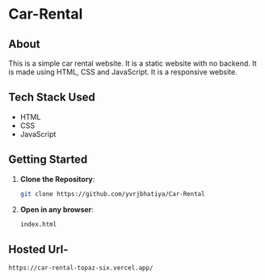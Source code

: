 # Car-Rental

## About

This is a simple car rental website. It is a static website with no backend. It is made using HTML, CSS and JavaScript. It is a responsive website.

## Tech Stack Used

- HTML
- CSS
- JavaScript

## Getting Started

1. **Clone the Repository**:

   ```bash
   git clone https://github.com/yvrjbhatiya/Car-Rental

   ```

2. **Open in any browser**:

   ```bash
   index.html

   ```

## Hosted Url-

```
https://car-rental-topaz-six.vercel.app/
```
